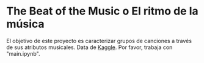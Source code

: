 
# The Beat of the Music o El ritmo de la música
El objetivo de este proyecto es caracterizar grupos de canciones a través de sus atributos musicales.
 Data de [Kaggle](https://www.kaggle.com/geomack/spotifyclassification). Por favor, trabaja con "main.ipynb".
